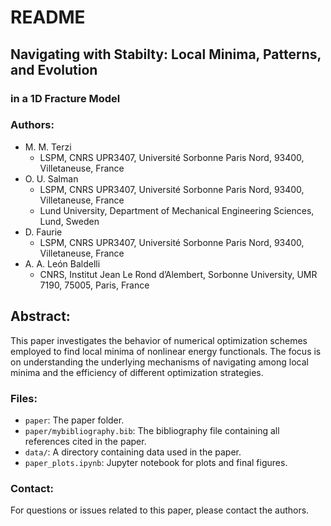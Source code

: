 # README

## Navigating with Stabilty: Local Minima, Patterns, and Evolution
### in a 1D Fracture Model

### Authors:
- M. M. Terzi
  - LSPM, CNRS UPR3407, Université Sorbonne Paris Nord, 93400, Villetaneuse, France
- O. U. Salman
  - LSPM, CNRS UPR3407, Université Sorbonne Paris Nord, 93400, Villetaneuse, France
  - Lund University, Department of Mechanical Engineering Sciences, Lund, Sweden
- D. Faurie
  - LSPM, CNRS UPR3407, Université Sorbonne Paris Nord, 93400, Villetaneuse, France
- A. A. León Baldelli
  - CNRS, Institut Jean Le Rond d’Alembert, Sorbonne University, UMR 7190, 75005, Paris, France

## Abstract:
This paper investigates the behavior of numerical optimization schemes employed to find local minima of nonlinear energy functionals. The focus is on understanding the underlying mechanisms of navigating among local minima and the efficiency of different optimization strategies.

### Files:
- `paper`: The paper folder.
- `paper/mybibliography.bib`: The bibliography file containing all references cited in the paper.
- `data/`: A directory containing data used in the paper.
- `paper_plots.ipynb`: Jupyter notebook for plots and final figures.

### Contact:
For questions or issues related to this paper, please contact the authors.
